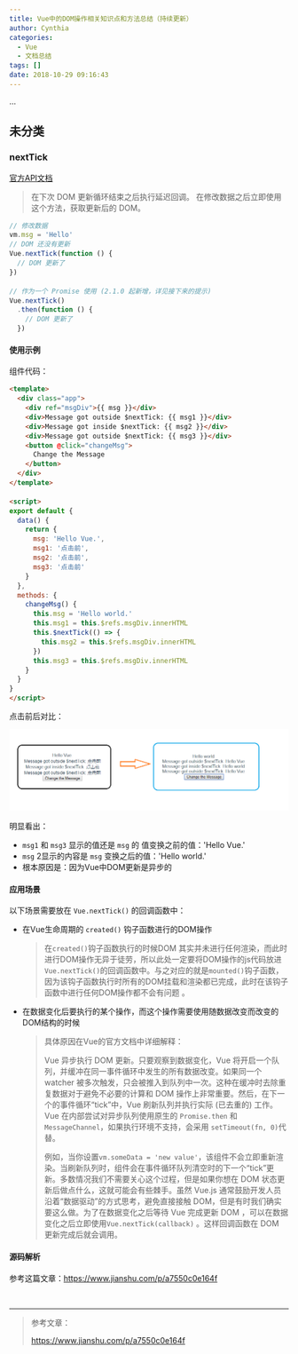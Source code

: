 ```yaml
---
title: Vue中的DOM操作相关知识点和方法总结（持续更新）
author: Cynthia
categories:
  - Vue
  - 文档总结
tags: []
date: 2018-10-29 09:16:43
---
```


...

<!--more-->

## 未分类

### nextTick

[官方API文档](https://cn.vuejs.org/v2/api/#Vue-nextTick)

> 在下次 DOM 更新循环结束之后执行延迟回调。
> 在修改数据之后立即使用这个方法，获取更新后的 DOM。

```js
// 修改数据
vm.msg = 'Hello'
// DOM 还没有更新
Vue.nextTick(function () {
  // DOM 更新了
})

// 作为一个 Promise 使用 (2.1.0 起新增，详见接下来的提示)
Vue.nextTick()
  .then(function () {
    // DOM 更新了
  })
```

#### 使用示例

组件代码：

```html
<template>
  <div class="app">
    <div ref="msgDiv">{{ msg }}</div>
    <div>Message got outside $nextTick: {{ msg1 }}</div>
    <div>Message got inside $nextTick: {{ msg2 }}</div>
    <div>Message got outside $nextTick: {{ msg3 }}</div>
    <button @click="changeMsg">
      Change the Message
    </button>
  </div>
</template>

<script>
export default {
  data() {
    return {
      msg: 'Hello Vue.',
      msg1: '点击前',
      msg2: '点击前',
      msg3: '点击前'
    }
  },
  methods: {
    changeMsg() {
      this.msg = 'Hello world.'
      this.msg1 = this.$refs.msgDiv.innerHTML
      this.$nextTick(() => {
        this.msg2 = this.$refs.msgDiv.innerHTML
      })
      this.msg3 = this.$refs.msgDiv.innerHTML
    }
  }
}
</script>
```

点击前后对比：

![](https://raw.githubusercontent.com/Cynthia0329/images/master/img/20190429092942.png)

明显看出：

- `msg1` 和 `msg3` 显示的值还是 `msg` 的 值变换之前的值：'Hello Vue.'
- `msg` 2显示的内容是 `msg` 变换之后的值：'Hello world.'
- 根本原因是：因为Vue中DOM更新是异步的





#### 应用场景

以下场景需要放在 `Vue.nextTick()` 的回调函数中：

- 在Vue生命周期的 `created()` 钩子函数进行的DOM操作

  > 在`created()`钩子函数执行的时候DOM 其实并未进行任何渲染，而此时进行DOM操作无异于徒劳，所以此处一定要将DOM操作的js代码放进`Vue.nextTick()`的回调函数中。与之对应的就是`mounted()`钩子函数，因为该钩子函数执行时所有的DOM挂载和渲染都已完成，此时在该钩子函数中进行任何DOM操作都不会有问题 。

- 在数据变化后要执行的某个操作，而这个操作需要使用随数据改变而改变的DOM结构的时候

  > 具体原因在Vue的官方文档中详细解释：
  >
  > Vue 异步执行 DOM 更新。只要观察到数据变化，Vue 将开启一个队列，并缓冲在同一事件循环中发生的所有数据改变。如果同一个 watcher 被多次触发，只会被推入到队列中一次。这种在缓冲时去除重复数据对于避免不必要的计算和 DOM 操作上非常重要。然后，在下一个的事件循环“tick”中，Vue 刷新队列并执行实际 (已去重的) 工作。Vue 在内部尝试对异步队列使用原生的 `Promise.then` 和`MessageChannel`，如果执行环境不支持，会采用 `setTimeout(fn, 0)`代替。
  >
  > 例如，当你设置`vm.someData = 'new value'`，该组件不会立即重新渲染。当刷新队列时，组件会在事件循环队列清空时的下一个“tick”更新。多数情况我们不需要关心这个过程，但是如果你想在 DOM 状态更新后做点什么，这就可能会有些棘手。虽然 Vue.js 通常鼓励开发人员沿着“数据驱动”的方式思考，避免直接接触 DOM，但是有时我们确实要这么做。为了在数据变化之后等待 Vue 完成更新 DOM ，可以在数据变化之后立即使用`Vue.nextTick(callback)` 。这样回调函数在 DOM 更新完成后就会调用。



#### 源码解析

参考这篇文章：<https://www.jianshu.com/p/a7550c0e164f>







<br>

---



> 参考文章：
>
> <https://www.jianshu.com/p/a7550c0e164f>